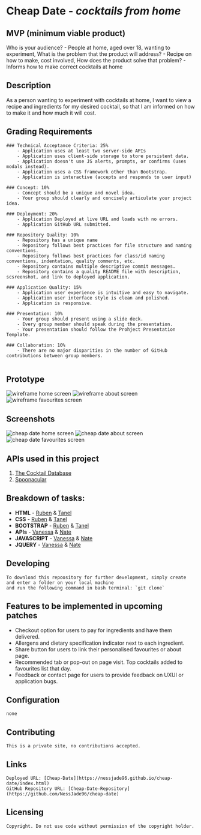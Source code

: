 # Cheap Date - *cocktails from home*

## MVP (minimum viable product)

Who is your audience? - People at home, aged over 18, wanting to experiment,
What is the problem that the product will address? - Recipe on how to make, cost involved,
How does the product solve that problem? - Informs how to make correct cocktails at home

## Description

As a person wanting to experiment with cocktails at home, I want to view a recipe and ingredients for my desired cocktail, so that I am informed on how to make it and how much it will cost.

## Grading Requirements

```
### Technical Acceptance Criteria: 25%
    - Application uses at least two server-side APIs
    - Application uses client-side storage to store persistent data.
    - Application doesn't use JS alerts, prompts, or confirms (uses modals instead).
    - Application uses a CSS framework other than Bootstrap.
    - Application is interactive (accepts and responds to user input)
    
### Concept: 10%
    - Concept should be a unique and novel idea.
    - Your group should clearly and concisely articulate your project idea.
    
### Deployment: 20%
    - Application Deployed at live URL and loads with no errors.
    - Application GitHub URL submitted.
    
### Repository Quality: 10%
    - Repository has a unique name
    - Repository follows best practices for file structure and naming conventions.
    - Repository follows best practices for class/id naming conventions, indentation, quality comments, etc.
    - Repository contains multiple descriptive commit messages.
    - Repository contains a quality README file with description, scsreenshot, and link to deployed application.
    
### Application Quality: 15%
    - Application user experience is intuitive and easy to navigate.
    - Application user interface style is clean and polished.
    - Application is responsive.
    
### Presentation: 10%
    - Your group should present using a slide deck.
    - Every group member should speak during the presentation.
    - Your presentation should follow the Prohject Presentation Template.
    
### Collaboration: 10%
    - There are no major disparities in the number of GitHub contributions between group members.
    
```
## Prototype

![wireframe home screen](assets/images/CheapDateWireFrame1.PNG)
![wireframe about screen](assets/images/CheapDateWireFrame3.PNG)
![wireframe favourites screen](assets/images/CheapDateWireFrame2.PNG)


## Screenshots

![cheap date home screen](assets/images/home-readme.png)
![cheap date about screen](assets/images/about.png)
![cheap date favourites screen](assets/images/favourites.png)


## APIs used in this project

1. [The Cocktail Database](https://www.thecocktaildb.com/api.php?ref=apilist.fun)
2. [Spoonacular](https://spoonacular.com/food-api)

## Breakdown of tasks:

- **HTML** - [Ruben](https://github.com/r-r-i) & [Tanel](https://github.com/kreatifbob)
- **CSS** - [Ruben](https://github.com/r-r-i) & [Tanel](https://github.com/kreatifbob)
- **BOOTSTRAP** - [Ruben](https://github.com/r-r-i) & [Tanel](https://github.com/kreatifbob)
- **APIs** - [Vanessa](https://github.com/NessJade96) & [Nate](https://github.com/vesnathan)
- **JAVASCRIPT** - [Vanessa](https://github.com/NessJade96) & [Nate](https://github.com/vesnathan)
- **JQUERY** - [Vanessa](https://github.com/NessJade96) & [Nate](https://github.com/vesnathan)

## Developing

    To download this repoository for further development, simply create and enter a folder on your local machine
    and run the following command in bash terminal: `git clone`
    
## Features to be implemented in upcoming patches

- Checkout option for users to pay for ingredients and have them delivered.
- Allergens and dietary specification indicator next to each ingredient.
- Share button for users to link their personalised favourites or about page.
- Recommended tab or pop-out on page visit. Top cocktails added to favourites list that day.
- Feedback or contact page for users to provide feedback on UXUI or application bugs.

## Configuration

    none

## Contributing

    This is a private site, no contributions accepted.

## Links

    Deployed URL: [Cheap-Date](https://nessjade96.github.io/cheap-date/index.html)
    GitHub Repository URL: [Cheap-Date-Repository](https://github.com/NessJade96/cheap-date)

## Licensing

    Copyright. Do not use code without permission of the copyright holder.
